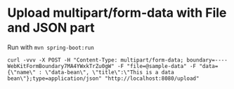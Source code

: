 # Upload multipart/form-data with File and JSON part

Run with ```mvn spring-boot:run```

```curl -vvv -X POST -H "Content-Type: multipart/form-data; boundary=----WebKitFormBoundary7MA4YWxkTrZu0gW" -F "file=@sample-data" -F "data={\"name\" : \"data-bean\", \"title\":\"This is a data bean\"};type=application/json" "http://localhost:8080/upload"```

